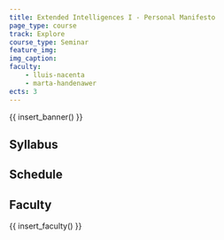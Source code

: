 ```yaml
---
title: Extended Intelligences I - Personal Manifesto
page_type: course
track: Explore
course_type: Seminar
feature_img:
img_caption:
faculty:
    - lluis-nacenta
    - marta-handenawer
ects: 3
---
```


{{ insert_banner() }}

## Syllabus


## Schedule


## Faculty

{{ insert_faculty() }}











